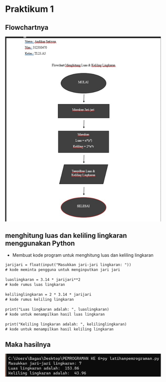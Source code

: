 # Praktikum 1

## Flowchartnya 
![Alt text](image-1.png)

## menghitung luas dan keliling lingkaran menggunakan Python

* Membuat kode program untuk
menghitung luas dan keliling
lingkaran

```
jarijari = float(input("Masukkan jari-jari lingkaran: ")) 
# kode meminta pengguna untuk menginputkan jari jari

luaslingkaran = 3.14 * jarijari**2  
# kode rumus luas lingkaran

kelilinglingkaran = 2 * 3.14 * jarijari 
# kode rumus keliling lingkaran

print("Luas lingkaran adalah: ", luaslingkaran)
# kode untuk menampilkan hasil luas lingkaran

print("Keliling lingkaran adalah: ", kelilinglingkaran)
# kode untuk menampilkan hasil keliling lingkaran
```
## Maka hasilnya
![Alt text](image.png)